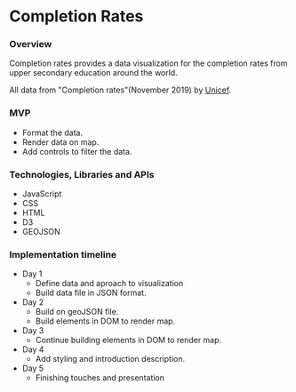 # Completion Rates

### Overview

  Completion rates provides a data visualization for the completion rates from upper secondary education around the world.

All data from "Completion rates"(November 2019) by [Unicef]('https://data.unicef.org/resources/dataset/education-data/').

### MVP
  * Format the data.
  * Render data on map.
  * Add controls to filter the data.

### Technologies, Libraries and APIs

* JavaScript
* CSS
* HTML
* D3
* GEOJSON

### Implementation timeline
  * Day 1
    * Define data and aproach to visualization
    * Build data file in JSON format.
  * Day 2
    * Build on geoJSON file.
    * Build elements in DOM to render map.
  * Day 3 
    * Continue building elements in DOM to render map.
  * Day 4
    * Add styling and introduction description.
  * Day 5 
    * Finishing touches and presentation